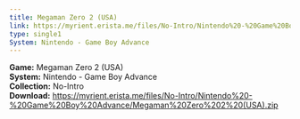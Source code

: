 ```yaml
---
title: Megaman Zero 2 (USA)
link: https://myrient.erista.me/files/No-Intro/Nintendo%20-%20Game%20Boy%20Advance/Megaman%20Zero%202%20(USA).zip
type: single1
System: Nintendo - Game Boy Advance
---
```

<b>Game:</b> Megaman Zero 2 (USA)<br>
<b>System:</b> Nintendo - Game Boy Advance<br>
<b>Collection:</b> No-Intro<br>
<b>Download:</b> https://myrient.erista.me/files/No-Intro/Nintendo%20-%20Game%20Boy%20Advance/Megaman%20Zero%202%20(USA).zip